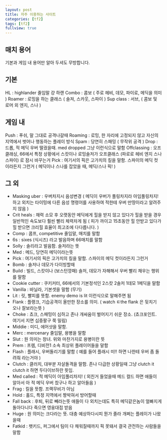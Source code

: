 ```yaml
---
layout: post
title: 자주 이용하는 사이트
categories: [tf2]
tags: [tf2]
fullview: true
---
```


## 매치 용어
기본과 게임 내 용어만 알아 두셔도 무방합니다.

## 기본
HL : highlander 줄임말 걍 하랜 
Combo : 콤보 ( 주로 헤비, 데모, 파이로, 메딕을 의미 )
Roamer : 로밍을 하는 클래스 ( 솔져, 스카웃, 스파이 )
Sup class : 서브, ( 콤보 및 로머 외 엔지, 스나 )

## 게임 내
Push : 푸쉬, 말 그대로 공격나갈때 
Roaming : 로밍, 한 자리에 고정되지 않고 자신의 지역에서 벗어나 행동하는 플레이 방식
Spam : 당연히 스패밍 ( 무작위 공격 )
Drop : 드롭, 적 메딕 우버 떨궜을때. med dropped 그냥 이런식으로 말함 
Offclassing : 오프클래싱, 66에서 특정 상황에서 
스캇이나 로밍솔저가 오프클래스 (파로로 헤비 엔지 스나 스파이) 로 잠시 바꾸는거 
Pick : 여기서의 픽은 고가치의 킬을 말함. 스파이의 메딕 컷이라든지 그런거 
( 메딕이나 스나를 잡았을 때, 메딕/스나 픽! )

## 그 외
- Masking uber : 우버차지시 음성변경
( 메딕이 우버가 풀링차지라 아임풀링차지! 하고 외치는 타이밍에 다른 음성 명령어를 사용하여 적한테 우버 만땅이라고 알려주지 않음 )
- Crit heals : 채력 소모 후 오랫동안 메딕에게 힐을 받지 않고 있다가 힐을 받을 경우 일반적인 속도보다 훨씬 빨리 체력차게 됨
( 피가 까이고 15초동안 힐 안받고 있다가 힐 받으면 크리힐 효율이 최고조에 다다릅니다. )
- Comp : 콤프, competitive 줄임말, 매치를 말함 
- 6s : sixes (식시즈) 라고 발음하며 66매치를 말함 
- Solly : 솔리라고 발음함. 솔저라는 뜻 
- Med : 메드, 당연히 메딕이라는뜻 
- Pick : 여기서의 픽은 고가치의 킬을 말함. 스파이의 메딕 컷이라든지 그런거 
- Bomb : 솔저나 데모가 다이빙할때 
- Build : 빌드, 스캇이나 (보스턴깡패) 솔저, 데모가 자해해서 우버 빨리 채우는 행위를 말함 
- Cookie cutter : 쿠키커터, 66에서의 기본정석인 2스캇 2솔저 1데모 1메딕을 말함 
- Vanilla : 바닐라, 기본셋을 말함 (무기) 
- Lit : 릿, 빨피를 뜻함. enemy demo is lit 이런식으로 말해주면 됨 
- Flank : 플랭크, 기습공격이 올만한 장소를 의미. 
( watch ㅌthe flank 은 뒷치기 오나 잘보라는뜻 ) 
- Choke : 쵸크, 스패밍이 심하고 존나 개싸움이 벌어지기 쉬운 장소. 
(쵸크포인트. 여기서 지면 십중팔구 쭉 밀림) 
- Middie : 미디, 에어샷을 말함. 
- Merc : mercenary 줄임말, 용병을 말함 
- Slut : 원 의미는 창녀. 위와 마찬가지로 용병이란 뜻
- Prem : 프렘, 디비전1 소속 최상위 플레이어들을 말함
- Flash : 플래시, 우버돌리기를 말함 
( 예를 들어 플래시 미!! 하면 나한테 우버 좀 돌려줘 라는거야 ) 
- Clutch : 클러치, 대부분 자살돌격을 말함. 
존나 다급한 상황일때 그냥 clutch it clutch it 하면 두다이브하란 뜻임. 
- Med called : 적 메딕이 아임풀리차지! 
( 외친거 들었을때 메드 컬드 하면 애들이 알아서 아 적 메딕 우버 찼구나 하고 알아들음 )
- Frag : 킬을 뜻함. 프랙무비가 아님
- Hold : 홀드, 특정 지역에서 짱박혀서 방어할때 
- Fall back : 후퇴, 뒤로 빼라는뜻 애들이 다 외치는데도 
특히 메딕같은놈이 얼빠지게 돌아다니다 죽으면 영웅대접 받음
- Huge : 원 의미는 크다라는 뜻. 대충 예상하다시피 뭔가 졸라 개쩌는 플레이가 나왔을때 
- Fatkid : 팻키드, 퍼그에서 팀이 다 채워질때까지 픽 못돼서 결국 관전하는 사람들을 말함
